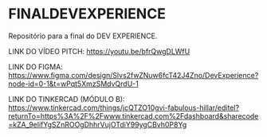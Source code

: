 # FINALDEVEXPERIENCE
Repositório para a final do DEV EXPERIENCE.





LINK DO VÍDEO PITCH: https://youtu.be/bfrQwgDLWfU


LINK DO FIGMA: https://www.figma.com/design/Slvs2fwZNuw6fcT42J4Zno/DevExperience?node-id=0-1&t=wPqt5XmzSMdvQrdU-1


LINK DO TINKERCAD (MÓDULO B): https://www.tinkercad.com/things/jcQTZO10gvi-fabulous-hillar/editel?returnTo=https%3A%2F%2Fwww.tinkercad.com%2Fdashboard&sharecode=kZA_9elifYgSZnROOgDhhrVujOTdiY99ygCBvh0P8Yg
